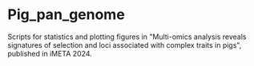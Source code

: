 # Pig_pan_genome
Scripts for statistics and plotting figures in "Multi-omics analysis reveals signatures of selection and loci associated with complex traits in pigs", published in iMETA 2024.